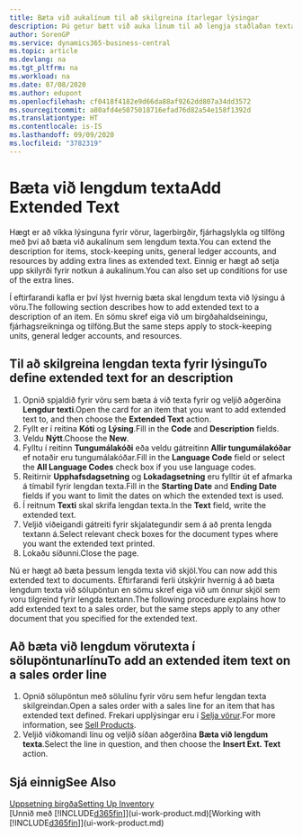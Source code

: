 ```yaml
---
title: Bæta við aukalínum til að skilgreina ítarlegar lýsingar
description: Þú getur bætt við auka línum til að lengja staðlaðan texta sem lýsir vöru, fjárhagsreikningi og öðrum gögnum.
author: SorenGP
ms.service: dynamics365-business-central
ms.topic: article
ms.devlang: na
ms.tgt_pltfrm: na
ms.workload: na
ms.date: 07/08/2020
ms.author: edupont
ms.openlocfilehash: cf0418f4182e9d66da88af9262dd807a34dd3572
ms.sourcegitcommit: a80afd4e5075018716efad76d82a54e158f1392d
ms.translationtype: HT
ms.contentlocale: is-IS
ms.lasthandoff: 09/09/2020
ms.locfileid: "3782319"
---
```

# <a name="add-extended-text"></a><span data-ttu-id="bd6e8-103">Bæta við lengdum texta</span><span class="sxs-lookup"><span data-stu-id="bd6e8-103">Add Extended Text</span></span>

<span data-ttu-id="bd6e8-104">Hægt er að víkka lýsinguna fyrir vörur, lagerbirgðir, fjárhagslykla og tilföng með því að bæta við aukalínum sem lengdum texta.</span><span class="sxs-lookup"><span data-stu-id="bd6e8-104">You can extend the description for items, stock-keeping units, general ledger accounts, and resources by adding extra lines as extended text.</span></span> <span data-ttu-id="bd6e8-105">Einnig er hægt að setja upp skilyrði fyrir notkun á aukalínum.</span><span class="sxs-lookup"><span data-stu-id="bd6e8-105">You can also set up conditions for use of the extra lines.</span></span>  

<span data-ttu-id="bd6e8-106">Í eftirfarandi kafla er því lýst hvernig bæta skal lengdum texta við lýsingu á vöru.</span><span class="sxs-lookup"><span data-stu-id="bd6e8-106">The following section describes how to add extended text to a description of an item.</span></span> <span data-ttu-id="bd6e8-107">En sömu skref eiga við um birgðahaldseiningu, fjárhagsreikninga og tilföng.</span><span class="sxs-lookup"><span data-stu-id="bd6e8-107">But the same steps apply to stock-keeping units, general ledger accounts, and resources.</span></span>  

## <a name="to-define-extended-text-for-an-description"></a><span data-ttu-id="bd6e8-108">Til að skilgreina lengdan texta fyrir lýsingu</span><span class="sxs-lookup"><span data-stu-id="bd6e8-108">To define extended text for an description</span></span>

1. <span data-ttu-id="bd6e8-109">Opnið spjaldið fyrir vöru sem bæta á við texta fyrir og veljið aðgerðina **Lengdur texti**.</span><span class="sxs-lookup"><span data-stu-id="bd6e8-109">Open the card for an item that you want to add extended text to, and then choose the **Extended Text** action.</span></span>
2. <span data-ttu-id="bd6e8-110">Fyllt er í reitina **Kóti** og **Lýsing**.</span><span class="sxs-lookup"><span data-stu-id="bd6e8-110">Fill in the **Code** and **Description** fields.</span></span>
3. <span data-ttu-id="bd6e8-111">Veldu **Nýtt**.</span><span class="sxs-lookup"><span data-stu-id="bd6e8-111">Choose the **New**.</span></span>
4. <span data-ttu-id="bd6e8-112">Fylltu í reitinn **Tungumálakóði** eða veldu gátreitinn **Allir tungumálakóðar** ef notaðir eru tungumálakóðar.</span><span class="sxs-lookup"><span data-stu-id="bd6e8-112">Fill in the **Language Code** field or select the **All Language Codes** check box if you use language codes.</span></span>
5. <span data-ttu-id="bd6e8-113">Reitirnir **Upphafsdagsetning** og **Lokadagsetning** eru fylltir út ef afmarka á tímabil fyrir lengdan texta.</span><span class="sxs-lookup"><span data-stu-id="bd6e8-113">Fill in the **Starting Date** and **Ending Date** fields if you want to limit the dates on which the extended text is used.</span></span>
6. <span data-ttu-id="bd6e8-114">Í reitnum **Texti** skal skrifa lengdan texta.</span><span class="sxs-lookup"><span data-stu-id="bd6e8-114">In the **Text** field, write the extended text.</span></span>
7. <span data-ttu-id="bd6e8-115">Veljið viðeigandi gátreiti fyrir skjalategundir sem á að prenta lengda textann á.</span><span class="sxs-lookup"><span data-stu-id="bd6e8-115">Select relevant check boxes for the document types where you want the extended text printed.</span></span>
8. <span data-ttu-id="bd6e8-116">Lokaðu síðunni.</span><span class="sxs-lookup"><span data-stu-id="bd6e8-116">Close the page.</span></span>

<span data-ttu-id="bd6e8-117">Nú er hægt að bæta þessum lengda texta við skjöl.</span><span class="sxs-lookup"><span data-stu-id="bd6e8-117">You can now add this extended text to documents.</span></span> <span data-ttu-id="bd6e8-118">Eftirfarandi ferli útskýrir hvernig á að bæta lengdum texta við sölupöntun en sömu skref eiga við um önnur skjöl sem voru tilgreind fyrir lengda textann.</span><span class="sxs-lookup"><span data-stu-id="bd6e8-118">The following procedure explains how to add extended text to a sales order, but the same steps apply to any other document that you specified for the extended text.</span></span>  

## <a name="to-add-an-extended-item-text-on-a-sales-order-line"></a><span data-ttu-id="bd6e8-119">Að bæta við lengdum vörutexta í sölupöntunarlínu</span><span class="sxs-lookup"><span data-stu-id="bd6e8-119">To add an extended item text on a sales order line</span></span>

1. <span data-ttu-id="bd6e8-120">Opnið sölupöntun með sölulínu fyrir vöru sem hefur lengdan texta skilgreindan.</span><span class="sxs-lookup"><span data-stu-id="bd6e8-120">Open a sales order with a sales line for an item that has extended text defined.</span></span> <span data-ttu-id="bd6e8-121">Frekari upplýsingar eru í [Selja vörur](sales-how-sell-products.md).</span><span class="sxs-lookup"><span data-stu-id="bd6e8-121">For more information, see [Sell Products](sales-how-sell-products.md).</span></span>
2. <span data-ttu-id="bd6e8-122">Veljið viðkomandi línu og veljið síðan aðgerðina **Bæta við lengdum texta**.</span><span class="sxs-lookup"><span data-stu-id="bd6e8-122">Select the line in question, and then choose the **Insert Ext. Text** action.</span></span>

## <a name="see-also"></a><span data-ttu-id="bd6e8-123">Sjá einnig</span><span class="sxs-lookup"><span data-stu-id="bd6e8-123">See Also</span></span>

[<span data-ttu-id="bd6e8-124">Uppsetning birgða</span><span class="sxs-lookup"><span data-stu-id="bd6e8-124">Setting Up Inventory</span></span>](inventory-setup-inventory.md)  
<span data-ttu-id="bd6e8-125">[Unnið með [!INCLUDE[d365fin](includes/d365fin_md.md)]](ui-work-product.md)</span><span class="sxs-lookup"><span data-stu-id="bd6e8-125">[Working with [!INCLUDE[d365fin](includes/d365fin_md.md)]](ui-work-product.md)</span></span>
